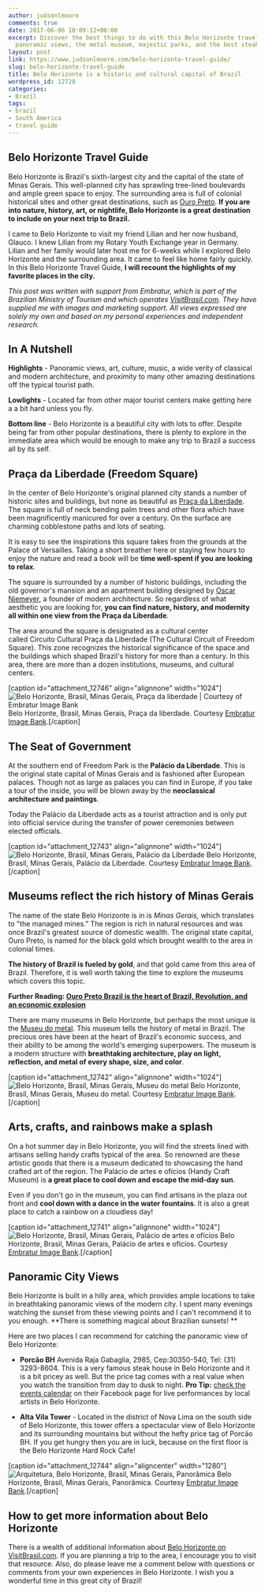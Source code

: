 ```yaml
---
author: judsonlmoore
comments: true
date: 2017-06-06 10:09:12+00:00
excerpt: Discover the best things to do with this Belo Horizonte travel guide, including
  panoramic views, the metal museum, majestic parks, and the best steakhouse.
layout: post
link: https://www.judsonlmoore.com/belo-horizonte-travel-guide/
slug: belo-horizonte-travel-guide
title: Belo Horizonte is a historic and cultural capital of Brazil
wordpress_id: 12728
categories:
- Brazil
tags:
- brazil
- South America
- travel guide
---
```


## Belo Horizonte Travel Guide


Belo Horizonte is Brazil's sixth-largest city and the capital of the state of Minas Gerais. This well-planned city has sprawling tree-lined boulevards and ample green space to enjoy. The surrounding area is full of colonial historical sites and other great destinations, such as [Ouro Preto](https://www.judsonlmoore.com/ouro-preto-brazil-travel-guide/). **If you are into nature, history, art, or nightlife, Belo Horizonte is a great destination to include on your next trip to Brazil.**

I came to Belo Horizonte to visit my friend Lilian and her now husband, Glauco. I knew Lilian from my Rotary Youth Exchange year in Germany. Lilian and her family would later host me for 6-weeks while I explored Belo Horizonte and the surrounding area. It came to feel like home fairly quickly. In this Belo Horizonte Travel Guide, **I will recount the highlights of my favorite places in the city.**

_This post was written with support from Embratur, which is part of the Brazilian Ministry of Tourism and which operates [VisitBrasil.com](http://VisitBrasil.com). They have supplied me with images and marketing support. All views expressed are solely my own and based on my personal experiences and independent research._





## In A Nutshell


**Highlights** - Panoramic views, art, culture, music, a wide verity of classical and modern architecture, and proximity to many other amazing destinations off the typical tourist path.

**Lowlights** - Located far from other major tourist centers make getting here a a bit hard unless you fly.

**Bottom line** - Belo Horizonte is a beautiful city with lots to offer. Despite being far from other popular destinations, there is plenty to explore in the immediate area which would be enough to make any trip to Brazil a success all by its self.






## **Praça da Liberdade (Freedom Square)**


In the center of Belo Horizonte's original planned city stands a number of historic sites and buildings, but none as beautiful as [Praça da Liberdade](http://www.visitbrasil.com/en/atracoes/praca-da-liberdade/). The square is full of neck bending palm trees and other flora which have been magnificently manicured for over a century. On the surface are charming cobblestone paths and lots of seating.

It is easy to see the inspirations this square takes from the grounds at the Palace of Versailles. Taking a short breather here or staying few hours to enjoy the nature and read a book will be **time well-spent if you are looking to relax**.

The square is surrounded by a number of historic buildings, including the old governor's mansion and an apartment building designed by [Oscar Niemeyer](https://www.theguardian.com/travel/gallery/2014/jun/12/bend-it-like-niemeyer-10-of-the-best-buildings-in-brazil), a founder of modern architecture. So regardless of what aesthetic you are looking for, **you can find nature, history, and modernity all within one view from the Praça da Liberdade**.

The area around the square is designated as a cultural center called Circuito Cultural Praça da Liberdade (The Cultural Circuit of Freedom Square). This zone recognizes the historical significance of the space and the buildings which shaped Brazil's history for more than a century. In this area, there are more than a dozen institutions, museums, and cultural centers.

[caption id="attachment_12746" align="alignnone" width="1024"]![Belo Horizonte, Brasil, Minas Gerais, Praça da liberdade | Courtesy of Embratur Image Bank](https://www.judsonlmoore.com/wp-content/uploads/2017/04/Belo-Horizonte-Brasil-Minas-Gerais-Praça-da-liberdade-1024x682.jpg) Belo Horizonte, Brasil, Minas Gerais, Praça da liberdade. Courtesy [Embratur Image Bank](https://www.flickr.com/photos/visitbrasil/).[/caption]


## The Seat of Government


At the southern end of Freedom Park is the **Palácio da Liberdade**. This is the original state capital of Minas Gerais and is fashioned after European palaces. Though not as large as palaces you can find in Europe, if you take a tour of the inside, you will be blown away by the **neoclassical architecture and paintings**.

Today the Palácio da Liberdade acts as a tourist attraction and is only put into official service during the transfer of power ceremonies between elected officials.

[caption id="attachment_12743" align="alignnone" width="1024"]![Belo Horizonte, Brasil, Minas Gerais, Palácio da Liberdade](https://www.judsonlmoore.com/wp-content/uploads/2017/04/Belo-Horizonte-Brasil-Minas-Gerais-Palácio-da-Liberdade-1024x682.jpg) Belo Horizonte, Brasil, Minas Gerais, Palácio da Liberdade. Courtesy [Embratur Image Bank](https://www.flickr.com/photos/visitbrasil/).[/caption]


## Museums reflect the rich history of Minas Gerais


The name of the state Belo Horizonte is in is _Minas Gerais,_ which translates to "the managed mines." The region is rich in natural resources and was once Brazil's greatest source of domestic wealth. The original state capital, Ouro Preto, is named for the black gold which brought wealth to the area in colonial times.

**The history of Brazil is fueled by gold**, and that gold came from this area of Brazil. Therefore, it is well worth taking the time to explore the museums which covers this topic.


**Further Reading: [Ouro Preto Brazil is the heart of Brazil, Revolution, and an economic explosion](https://www.judsonlmoore.com/ouro-preto-brazil-travel-guide/)**


There are many museums in Belo Horizonte, but perhaps the most unique is the [Museu do metal](http://www.mmgerdau.org.br/explore-o-museu/). This museum tells the history of metal in Brazil. The precious ores have been at the heart of Brazil's economic success, and their ability to be among the world's emerging superpowers. The museum is a modern structure with **breathtaking architecture, play on light, reflection, and metal of every shape, size, and color**.

[caption id="attachment_12742" align="alignnone" width="1024"]![Belo Horizonte, Brasil, Minas Gerais, Museu do metal](https://www.judsonlmoore.com/wp-content/uploads/2017/04/Belo-Horizonte-Brasil-Minas-Gerais-Museu-do-metal-1024x682.jpg) Belo Horizonte, Brasil, Minas Gerais, Museu do metal. Courtesy [Embratur Image Bank](https://www.flickr.com/photos/visitbrasil/).[/caption]


## Arts, crafts, and rainbows make a splash


On a hot summer day in Belo Horizonte, you will find the streets lined with artisans selling handy crafts typical of the area. So renowned are these artistic goods that there is a museum dedicated to showcasing the hand crafted art of the region. The Palácio de artes e ofícios (Handy Craft Museum) is **a great place to cool down and escape the mid-day sun**.

Even if you don't go in the museum, you can find artisans in the plaza out front and **cool down with a dance in the water fountains**. It is also a great place to catch a rainbow on a cloudless day!

[caption id="attachment_12741" align="alignnone" width="1024"]![Belo Horizonte, Brasil, Minas Gerais, Palácio de artes e ofícios](https://www.judsonlmoore.com/wp-content/uploads/2017/04/Belo-Horizonte-Brasil-Minas-Gerais-Museu-de-Artes-e-Ofícios-1024x682.jpg) Belo Horizonte, Brasil, Minas Gerais, Palácio de artes e ofícios. Courtesy [Embratur Image Bank](https://www.flickr.com/photos/visitbrasil/).[/caption]


## Panoramic City Views


Belo Horizonte is built in a hilly area, which provides ample locations to take in breathtaking panoramic views of the modern city. I spent many evenings watching the sunset from these viewing points and I can't recommend it to you enough. **There is something magical about Brazilian sunsets! **

Here are two places I can recommend for catching the panoramic view of Belo Horizonte:



 	
  * **Porcão BH** Avenida Raja Gabaglia, 2985, Cep:30350-540, Tel: (31) 3293-8604. This is a very famous steak house in Belo Horizonte and it is a bit pricey as well. But the price tag comes with a real value when you watch the transition from day to dusk to night. **Pro Tip:** [check the events calendar](https://www.facebook.com/PorcaoBH/) on their Facebook page for live performances by local artists in Belo Horizonte.

 	
  * **Alta Vila Tower** - Located in the district of Nova Lima on the south side of Belo Horizonte, this tower offers a spectacular view of Belo Horizonte and its surrounding mountains but without the hefty price tag of Porcão BH. If you get hungry then you are in luck, because on the first floor is the Belo Horizonte Hard Rock Cafe!


[caption id="attachment_12744" align="aligncenter" width="1280"]![Arquitetura, Belo Horizonte, Brasil, Minas Gerais, Panorâmica](https://www.judsonlmoore.com/wp-content/uploads/2017/04/Belo-Horizonte-Brasil-Minas-Gerais-Panorâmica.jpg) Belo Horizonte, Brasil, Minas Gerais, Panorâmica. Courtesy [Embratur Image Bank](https://www.flickr.com/photos/visitbrasil/).[/caption]


## How to get more information about Belo Horizonte


There is a wealth of additional information about [Belo Horizonte on VisitBrasil.com](http://www.visitbrasil.com/en/destinos/belo-horizonte/). If you are planning a trip to the area, I encourage you to visit that resource. Also, do please leave me a comment below with questions or comments from your own experiences in Belo Horizonte. I wish you a wonderful time in this great city of Brazil!
